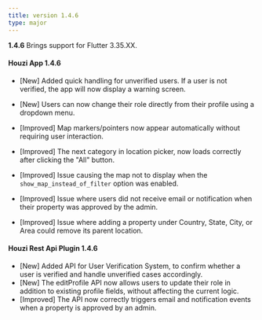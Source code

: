 ```yaml
---
title: version 1.4.6
type: major
---
```


**1.4.6** Brings support for Flutter 3.35.XX.

#### Houzi App 1.4.6

- [New] Added quick handling for unverified users. If a user is not verified, the app will now display a warning screen.
- [New] Users can now change their role directly from their profile using a dropdown menu.

- [Improved] Map markers/pointers now appear automatically without requiring user interaction.
- [Improved] The next category in location picker, now loads correctly after clicking the "All" button.
- [Improved] Issue causing the map not to display when the `show_map_instead_of_filter` option was enabled.
- [Improved] Issue where users did not receive email or notification when their property was approved by the admin.
- [Improved] Issue where adding a property under Country, State, City, or Area could remove its parent location.


#### Houzi Rest Api Plugin 1.4.6

- [New] Added API for User Verification System, to confirm whether a user is verified and handle unverified cases accordingly.
- [New] The editProfile API now allows users to update their role in addition to existing profile fields, without affecting the current logic.
- [Improved] The API now correctly triggers email and notification events when a property is approved by an admin.